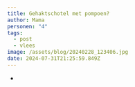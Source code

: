 ```yaml
---
title: Gehaktschotel met pompoen?
author: Mama
personen: "4"
tags:
  - post
  - vlees
image: /assets/blog/20240228_123406.jpg
date: 2024-07-31T21:25:59.849Z
---
```

- 